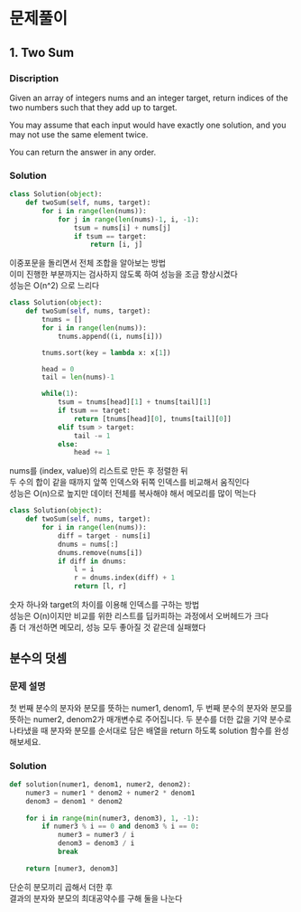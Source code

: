 # 문제풀이
## 1. Two Sum

### Discription  
Given an array of integers nums and an integer target, return indices of the two numbers such that they add up to target.

You may assume that each input would have exactly one solution, and you may not use the same element twice.

You can return the answer in any order.

### Solution
```python
class Solution(object):
    def twoSum(self, nums, target):
        for i in range(len(nums)):
            for j in range(len(nums)-1, i, -1):
                tsum = nums[i] + nums[j]
                if tsum == target:
                    return [i, j]
```
이중포문을 돌리면서 전체 조합을 알아보는 방법  
이미 진행한 부분까지는 검사하지 않도록 하여 성능을 조금 향상시켰다  
성능은 O(n^2) 으로 느리다
  
  
```python
class Solution(object):
    def twoSum(self, nums, target):
        tnums = []
        for i in range(len(nums)):
            tnums.append((i, nums[i]))

        tnums.sort(key = lambda x: x[1])

        head = 0
        tail = len(nums)-1

        while(1):
            tsum = tnums[head][1] + tnums[tail][1]
            if tsum == target:
                return [tnums[head][0], tnums[tail][0]]
            elif tsum > target:
                tail -= 1
            else:
                head += 1
```
nums를 (index, value)의 리스트로 만든 후 정렬한 뒤  
두 수의 합이 같을 때까지 앞쪽 인덱스와 뒤쪽 인덱스를 비교해서 움직인다  
성능은 O(n)으로 높지만 데이터 전체를 복사해야 해서 메모리를 많이 먹는다  
  
  
```python
class Solution(object):
    def twoSum(self, nums, target):
        for i in range(len(nums)):
            diff = target - nums[i]
            dnums = nums[:]
            dnums.remove(nums[i])
            if diff in dnums:
                l = i
                r = dnums.index(diff) + 1
                return [l, r]
```
숫자 하나와 target의 차이를 이용해 인덱스를 구하는 방법  
성능은 O(n)이지만 비교를 위한 리스트를 딥카피하는 과정에서 오버헤드가 크다  
좀 더 개선하면 메모리, 성능 모두 좋아질 것 같은데 실패했다  
  

## 분수의 덧셈

### 문제 설명
첫 번째 분수의 분자와 분모를 뜻하는 numer1, denom1, 두 번째 분수의 분자와 분모를 뜻하는 numer2, denom2가 매개변수로 주어집니다. 두 분수를 더한 값을 기약 분수로 나타냈을 때 분자와 분모를 순서대로 담은 배열을 return 하도록 solution 함수를 완성해보세요.  

### Solution
```python
def solution(numer1, denom1, numer2, denom2):
    numer3 = numer1 * denom2 + numer2 * denom1
    denom3 = denom1 * denom2
    
    for i in range(min(numer3, denom3), 1, -1):
        if numer3 % i == 0 and denom3 % i == 0:
            numer3 = numer3 / i
            denom3 = denom3 / i
            break
    
    return [numer3, denom3]
```
단순히 분모끼리 곱해서 더한 후  
결과의 분자와 분모의 최대공약수를 구해 둘을 나눈다

